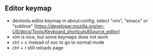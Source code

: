 ## Editor keymap
- devtools.editor.keymap in about:config; select "vim", "emacs" or "sublime" (https://developer.mozilla.org/en-US/docs/Tools/Keyboard_shortcuts#Source_editor)
- vim is nice, but some keymaps does not work
- ctrl + c instead of esc to go to normal mode
- ctrl + r still reloads page

